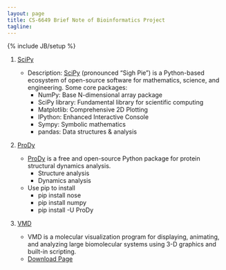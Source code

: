 ```yaml
---
layout: page
title: CS-6649 Brief Note of Bioinformatics Project
tagline: 
---
```

{% include JB/setup %}

1. [SciPy](http://www.scipy.org/)
    - Description: [SciPy](http://www.scipy.org/) (pronounced “Sigh Pie”) is a Python-based ecosystem of open-source software for mathematics, science, and engineering. Some core packages: 
        + NumPy: Base N-dimensional array package
        + SciPy library: Fundamental library for scientific computing
        + Matplotlib: Comprehensive 2D Plotting
        + IPython: Enhanced Interactive Console
        + Sympy: Symbolic mathematics
        + pandas: Data structures & analysis

2. [ProDy](http://prody.csb.pitt.edu/)
    - [ProDy](http://prody.csb.pitt.edu/) is a free and open-source Python package for protein structural dynamics analysis.
        + Structure analysis
        + Dynamics analysis
    - Use pip to install
        + pip install nose
        + pip install numpy
        + pip install -U ProDy 

3. [VMD](http://www.ks.uiuc.edu/Research/vmd/)
    - VMD is a molecular visualization program for displaying, animating, and analyzing large biomolecular systems using 3-D graphics and built-in scripting.
    - [Download Page](http://www.ks.uiuc.edu/Development/Download/download.cgi?PackageName=VMD)
